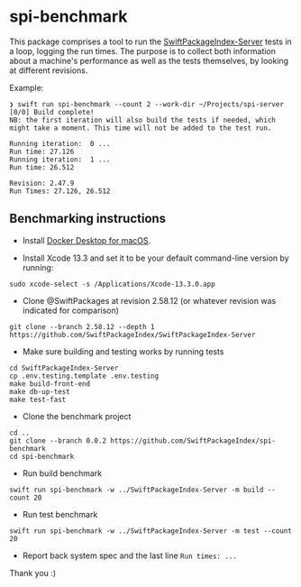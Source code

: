 # spi-benchmark

This package comprises a tool to run the [SwiftPackageIndex-Server](https://github.com/SwiftPackageIndex/SwiftPackageIndex-Server) tests in a loop, logging the run times. The purpose is to collect both information about a machine's performance as well as the tests themselves, by looking at different revisions.

Example:

```
❯ swift run spi-benchmark --count 2 --work-dir ~/Projects/spi-server
[0/0] Build complete!
NB: the first iteration will also build the tests if needed, which might take a moment. This time will not be added to the test run.

Running iteration: 	0 ...
Run time: 27.126
Running iteration: 	1 ...
Run time: 26.512

Revision: 2.47.9
Run Times: 27.126, 26.512
```

## Benchmarking instructions

- Install [Docker Desktop for macOS](https://www.docker.com/products/docker-desktop).

- Install Xcode 13.3 and set it to be your default command-line version by running:

```
sudo xcode-select -s /Applications/Xcode-13.3.0.app
```

- Clone @SwiftPackages at revision 2.58.12 (or whatever revision was indicated for comparison)

```
git clone --branch 2.58.12 --depth 1 https://github.com/SwiftPackageIndex/SwiftPackageIndex-Server
```

- Make sure building and testing works by running tests

```
cd SwiftPackageIndex-Server
cp .env.testing.template .env.testing
make build-front-end
make db-up-test
make test-fast
```

- Clone the benchmark project

```
cd ..
git clone --branch 0.0.2 https://github.com/SwiftPackageIndex/spi-benchmark
cd spi-benchmark
```

- Run build benchmark

```
swift run spi-benchmark -w ../SwiftPackageIndex-Server -m build --count 20
```

- Run test benchmark

```
swift run spi-benchmark -w ../SwiftPackageIndex-Server -m test --count 20
```

- Report back system spec and the last line `Run times: ...`

Thank you :)
